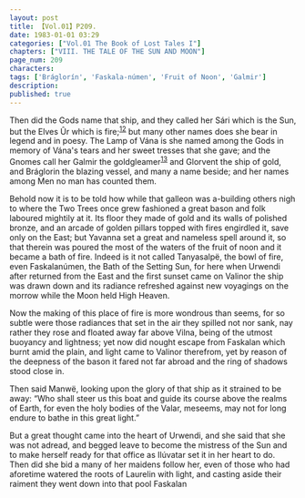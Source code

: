 ```yaml
---
layout: post
title: 【Vol.01】P209.
date: 1983-01-01 03:29
categories: ["Vol.01 The Book of Lost Tales I"]
chapters: ["VIII. THE TALE OF THE SUN AND MOON"]
page_num: 209
characters: 
tags: ['Bráglorín', 'Faskala-númen', 'Fruit of Noon', 'Galmir']
description: 
published: true
---
```


Then did the Gods name that ship, and they called her Sári which is the Sun, but the Elves Ûr which is fire;<SUP>[12]({{site.baseurl}}/vol01-p220)</SUP> but many other names does she bear in legend and in poesy. The Lamp of Vána is she named among the Gods in memory of Vána's tears and her sweet tresses that she gave; and the Gnomes call her Galmir the goldgleamer<SUP>[13]({{site.baseurl}}/vol01-p220)</SUP> and Glorvent the ship of gold, and Bráglorin the blazing vessel, and many a name beside; and her names among Men no man has counted them.

Behold now it is to be told how while that galleon was a-building others nigh to where the Two Trees once grew fashioned a great bason and folk laboured mightily at it. Its floor they made of gold and its walls of polished bronze, and an arcade of golden pillars topped with fires engirdled it, save only on the East; but Yavanna set a great and nameless spell around it, so that therein was poured the most of the waters of the fruit of noon and it became a bath of fire. Indeed is it not called Tanyasalpë, the bowl of fire, even Faskalanúmen, the Bath of the Setting Sun, for here when Urwendi after returned from the East and the first sunset came on Valinor the ship was drawn down and its radiance refreshed against new voyagings on the morrow while the Moon held High Heaven.

Now the making of this place of fire is more wondrous than seems, for so subtle were those radiances that set in the air they spilled not nor sank, nay rather they rose and floated away far above Vilna, being of the utmost buoyancy and lightness; yet now did nought escape from Faskalan which burnt amid the plain, and light came to Valinor therefrom, yet by reason of the deepness of the bason it fared not far abroad and the ring of shadows stood close in.

Then said Manwë, looking upon the glory of that ship as it strained to be away: “Who shall steer us this boat and guide its course above the realms of Earth, for even the holy bodies of the Valar, meseems, may not for long endure to bathe in this great light.”

But a great thought came into the heart of Urwendi, and she said that she was not adread, and begged leave to become the mistress of the Sun and to make herself ready for that office as Ilúvatar set it in her heart to do. Then did she bid a many of her maidens follow her, even of those who had aforetime watered the roots of Laurelin with light, and casting aside their raiment they went down into that pool Faskalan

